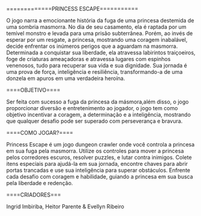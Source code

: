 =============PRINCESS ESCAPE===========

O jogo narra a emocionante história da fuga de uma princesa destemida de uma sombria masmorra. No dia de seu casamento, ela é raptada por um temível 
monstro e levada para uma prisão subterrânea. Porém, ao invés de esperar por um resgate, a princesa, mostrando uma coragem inabalável, decide enfrentar 
os inúmeros perigos que a aguardam na masmorra. Determinada a conquistar sua liberdade, ela atravessa labirintos traiçoeiros, foge de criaturas ameaçadoras 
e atravessa lugares com espinhos venenosos, tudo para recuperar sua vida e sua dignidade. Sua jornada é uma prova de força, inteligência e resiliência, transformando-a de uma donzela 
em apuros em uma verdadeira heroína.

====OBJETIVO====

Ser feita com sucesso a fuga da princesa da másmora,além disso, o jogo proporcionar diversão e entretenimento ao jogador, o jogo tem como objetivo incentivar a coragem, a determinação e a inteligência, mostrando que qualquer desafio pode ser superado com perseverança e bravura.

 ====COMO JOGAR?====
 
Princess Escape é um jogo dungeon crawler onde você controla a princesa em sua fuga pela masmorra. Utilize os controles para mover a princesa 
pelos corredores escuros, resolver puzzles, e lutar contra inimigos. Colete itens especiais para ajudá-la em sua jornada, encontre chaves para abrir
portas trancadas e use sua inteligência para superar obstáculos. Enfrente cada desafio com coragem e habilidade, guiando a princesa em sua busca pela liberdade e redenção.

====CRIADORES===

Ingrid Imbiriba, Heitor Parente & Evellyn Ribeiro
